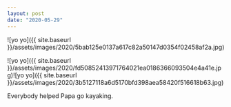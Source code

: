 ```yaml
---
layout: post
date: "2020-05-29"
---
```


![yo yo]({{ site.baseurl }}/assets/images/2020/5bab125e0137a617c82a50147d0354f02458af2a.jpg)

![yo yo]({{ site.baseurl }}/assets/images/2020/fd50852413971764021ea0186366093504e4a41e.jpg)![yo yo]({{ site.baseurl }}/assets/images/2020/3b5127118a6d5170bfd398aea58420f516618b63.jpg)

Everybody helped Papa go kayaking.
